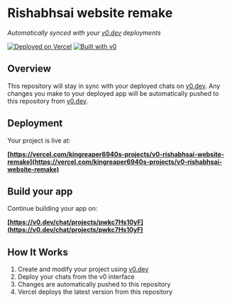 # Rishabhsai website remake

*Automatically synced with your [v0.dev](https://v0.dev) deployments*

[![Deployed on Vercel](https://img.shields.io/badge/Deployed%20on-Vercel-black?style=for-the-badge&logo=vercel)](https://vercel.com/kingreaper6940s-projects/v0-rishabhsai-website-remake)
[![Built with v0](https://img.shields.io/badge/Built%20with-v0.dev-black?style=for-the-badge)](https://v0.dev/chat/projects/pwkc7Hs10yF)

## Overview

This repository will stay in sync with your deployed chats on [v0.dev](https://v0.dev).
Any changes you make to your deployed app will be automatically pushed to this repository from [v0.dev](https://v0.dev).

## Deployment

Your project is live at:

**[https://vercel.com/kingreaper6940s-projects/v0-rishabhsai-website-remake](https://vercel.com/kingreaper6940s-projects/v0-rishabhsai-website-remake)**

## Build your app

Continue building your app on:

**[https://v0.dev/chat/projects/pwkc7Hs10yF](https://v0.dev/chat/projects/pwkc7Hs10yF)**

## How It Works

1. Create and modify your project using [v0.dev](https://v0.dev)
2. Deploy your chats from the v0 interface
3. Changes are automatically pushed to this repository
4. Vercel deploys the latest version from this repository